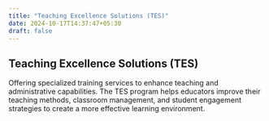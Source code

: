 ```yaml
---
title: "Teaching Excellence Solutions (TES)"
date: 2024-10-17T14:37:47+05:30
draft: false
---
```


## Teaching Excellence Solutions (TES)

Offering specialized training services to enhance teaching and administrative capabilities. The TES program helps educators improve their teaching methods, classroom management, and student engagement strategies to create a more effective learning environment.
